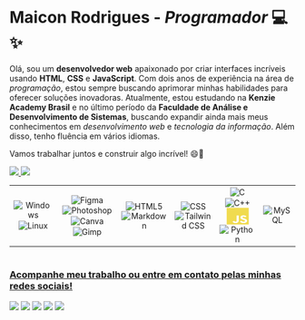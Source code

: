 
<h1><strong>Maicon Rodrigues</strong> - <em>Programador</em> 💻✨</h1>
<p>Olá, sou um <strong>desenvolvedor web</strong> apaixonado por criar interfaces incríveis usando <strong>HTML</strong>, <strong>CSS</strong> e <strong>JavaScript</strong>. Com dois anos de experiência na área de <em>programação</em>, estou sempre buscando aprimorar minhas habilidades para oferecer soluções inovadoras. Atualmente, estou estudando na <strong>Kenzie Academy Brasil</strong> e no último período da <strong>Faculdade de Análise e Desenvolvimento de Sistemas</strong>, buscando expandir ainda mais meus conhecimentos em <em>desenvolvimento web</em> e <em>tecnologia da informação</em>. Além disso, tenho fluência em vários idiomas.
<p>Vamos trabalhar juntos e construir algo incrível! 😄🚀</p>
 <div>
   <a href="https://github.com/Mr-programador">
   <img height="180em" src="https://github-readme-stats.vercel.app/api?username=Mr-programador&show_icons=true&theme=github_dark&include_all_commits=true&count_private=true"/>
   <img height="180em" src="https://github-readme-stats.vercel.app/api/top-langs/?username=Mr-programador&layout=compact&langs_count=6&theme=github_dark"/>
</div>

<table style="display: inline-block; text-align: center;">
  <tr>
    <td>
      <img style="vertical-align: middle;" alt="Windows" height="30" width="40" src="https://cdn.jsdelivr.net/gh/devicons/devicon/icons/windows8/windows8-original.svg">
      <img style="vertical-align: middle;" alt="Linux" height="30" width="40" src="https://cdn.jsdelivr.net/gh/devicons/devicon/icons/linux/linux-original.svg">
    </td>
    <td>
      <img style="vertical-align: middle;" alt="Figma" height="30" width="40" src="https://cdn.jsdelivr.net/gh/devicons/devicon/icons/figma/figma-original.svg">
      <img style="vertical-align: middle;" alt="Photoshop" height="30" width="40" src="https://cdn.jsdelivr.net/gh/devicons/devicon/icons/photoshop/photoshop-plain.svg">
      <img style="vertical-align: middle;" alt="Canva" height="30" width="40" src="https://cdn.jsdelivr.net/gh/devicons/devicon/icons/canva/canva-original.svg">
      <img style="vertical-align: middle;" alt="Gimp" height="30" width="40" src="https://cdn.jsdelivr.net/gh/devicons/devicon/icons/gimp/gimp-original.svg">
    </td>
   <td>
   <img style="vertical-align: middle;" alt="HTML5" height="30" width="40" src="https://cdn.jsdelivr.net/gh/devicons/devicon/icons/markdown/markdown-original.svg">
    <img style="vertical-align: middle;" alt="Markdown" height="30" width="40" src="https://cdn.jsdelivr.net/gh/devicons/devicon/icons/html5/html5-original.svg">
   </td>
    <td>
      <img style="vertical-align: middle;" alt="CSS" height="30" width="40" src="https://cdn.jsdelivr.net/gh/devicons/devicon/icons/css3/css3-original.svg">
     <img style="vertical-align: middle;" alt="Tailwind CSS" height="30" width="40" src="https://cdn.jsdelivr.net/gh/devicons/devicon/icons/tailwindcss/tailwindcss-plain.svg">
      <!--<img style="vertical-align: middle;" alt="Bootstrap" height="30" width="40" src="https://cdn.jsdelivr.net/gh/devicons/devicon/icons/bootstrap/bootstrap-original.svg">-->
      <!--<img style="vertical-align: middle;" alt="WordPress" height="30" width="40" src="https://cdn.jsdelivr.net/gh/devicons/devicon/icons/wordpress/wordpress-plain.svg">-->
    </td>
    <td>
     <img style="vertical-align: middle;" alt="C" height="30" width="40" src="https://cdn.jsdelivr.net/gh/devicons/devicon/icons/c/c-original.svg">
     <img style="vertical-align: middle;" alt="C++" height="30" width="40" src="https://cdn.jsdelivr.net/gh/devicons/devicon/icons/cplusplus/cplusplus-original.svg">
     <!--<img style="vertical-align: middle;" alt="C#" height="30" width="40" src="https://cdn.jsdelivr.net/gh/devicons/devicon/icons/csharp/csharp-original.svg"-->
     <img style="vertical-align: middle;" alt="JavaScript" height="30" width="40" src="https://raw.githubusercontent.com/devicons/devicon/master/icons/javascript/javascript-plain.svg">
      <img style="vertical-align: middle;" alt="Python" height="30" width="40" src="https://cdn.jsdelivr.net/gh/devicons/devicon/icons/python/python-original.svg">
    </td>
    <td>
      <img style="vertical-align: middle;" alt="MySQL" height="30" width="40" src="https://cdn.jsdelivr.net/gh/devicons/devicon/icons/mysql/mysql-original.svg">
    </td>
  </tr>
</table>

  ### Acompanhe meu trabalho ou entre em contato pelas minhas redes sociais! 
 
<div>
 <a href="https://www.linkedin.com/in/mrprogramador" target="_blank"><img src="https://img.shields.io/badge/-LinkedIn-%230077B5?style=for-the-badge&logo=linkedin&logoColor=white" target="_blank"></a>
 <a href="https://www.instagram.com/mr.programador/" target="_blank"><img src="https://img.shields.io/badge/-Instagram-%23E4405F?style=for-the-badge&logo=instagram&logoColor=white" target="_blank"></a>
 <a href="https://www.twitter.com/@mr.programador" target="_blank"><img src="https://img.shields.io/badge/Twitter-1DA1F2?style=for-the-badge&logo=twitter&logoColor=white" target="_blank"></a>
 <a href="https://www.youtube.com/@mr.programador" target="_blank"><img src="https://img.shields.io/badge/YouTube-FF0000?style=for-the-badge&logo=youtube&logoColor=white" target="_blank"></a>
 <a href = "mailto:mrprogramador@outlook.com"><img src="https://img.shields.io/badge/Microsoft_Outlook-0078D4?style=for-the-badge&logo=microsoft-outlook&logoColor=white" target="_blank"></a>
  
  <!--[Snake animation](https://github.com/Mr-programador/Mr-programador/blob/output/github-contribution-grid-snake.svg)-->

</div>
